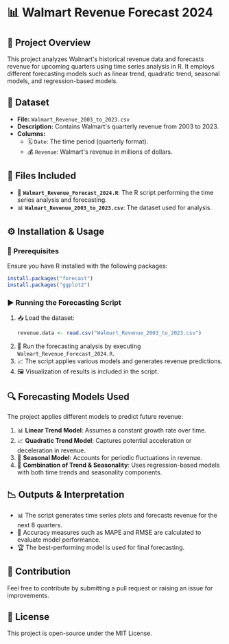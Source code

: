 # 📊 Walmart Revenue Forecast 2024

## 📝 Project Overview
This project analyzes Walmart's historical revenue data and forecasts revenue for upcoming quarters using time series analysis in R. It employs different forecasting models such as linear trend, quadratic trend, seasonal models, and regression-based models.

## 📂 Dataset
- **File:** `Walmart_Revenue_2003_to_2023.csv`
- **Description:** Contains Walmart's quarterly revenue from 2003 to 2023.
- **Columns:**
  - 🗓️ `Date`: The time period (quarterly format).
  - 💰 `Revenue`: Walmart's revenue in millions of dollars.

## 📜 Files Included
- 📑 **`Walmart_Revenue_Forecast_2024.R`**: The R script performing the time series analysis and forecasting.
- 📊 **`Walmart_Revenue_2003_to_2023.csv`**: The dataset used for analysis.

## ⚙️ Installation & Usage
### 🔧 Prerequisites
Ensure you have R installed with the following packages:
```r
install.packages("forecast")
install.packages("ggplot2")
```

### ▶️ Running the Forecasting Script
1. 📥 Load the dataset:
   ```r
   revenue.data <- read.csv("Walmart_Revenue_2003_to_2023.csv")
   ```
2. 🏃 Run the forecasting analysis by executing `Walmart_Revenue_Forecast_2024.R`.
3. 📈 The script applies various models and generates revenue predictions.
4. 🖼️ Visualization of results is included in the script.

## 🔍 Forecasting Models Used
The project applies different models to predict future revenue:
1. 📊 **Linear Trend Model**: Assumes a constant growth rate over time.
2. 📈 **Quadratic Trend Model**: Captures potential acceleration or deceleration in revenue.
3. 📆 **Seasonal Model**: Accounts for periodic fluctuations in revenue.
4. 🔄 **Combination of Trend & Seasonality**: Uses regression-based models with both time trends and seasonality components.

## 📉 Outputs & Interpretation
- 📊 The script generates time series plots and forecasts revenue for the next 8 quarters.
- 📏 Accuracy measures such as MAPE and RMSE are calculated to evaluate model performance.
- 🏆 The best-performing model is used for final forecasting.

## 🤝 Contribution
Feel free to contribute by submitting a pull request or raising an issue for improvements.

## 📜 License
This project is open-source under the MIT License.
